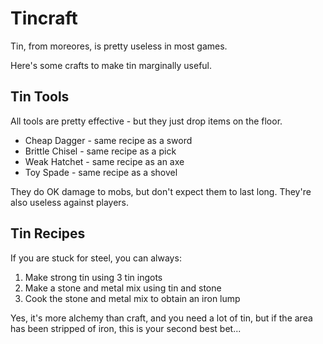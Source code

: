 # Tincraft

Tin, from moreores, is pretty useless in most games.

Here's some crafts to make tin marginally useful.

## Tin Tools

All tools are pretty effective - but they just drop items on the floor.

* Cheap Dagger - same recipe as a sword
* Brittle Chisel - same recipe as a pick
* Weak Hatchet - same recipe as an axe
* Toy Spade - same recipe as a shovel

They do OK damage to mobs, but don't expect them to last long. They're also useless against players.

## Tin Recipes

If you are stuck for steel, you can always:

1. Make strong tin using 3 tin ingots
2. Make a stone and metal mix using tin and stone
3. Cook the stone and metal mix to obtain an iron lump

Yes, it's more alchemy than craft, and you need a lot of tin, but if the area has been stripped of iron, this is your second best bet...
